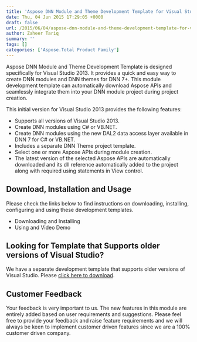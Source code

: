 ```yaml
---
title: 'Aspose DNN Module and Theme Development Template for Visual Studio 2013'
date: Thu, 04 Jun 2015 17:29:05 +0000
draft: false
url: /2015/06/04/aspose-dnn-module-and-theme-development-template-for-visual-studio-2013/
author: Zaheer Tariq
summary: ''
tags: []
categories: ['Aspose.Total Product Family']
---
```


Aspose DNN Module and Theme Development Template is designed specifically for Visual Studio 2013. It provides a quick and easy way to create DNN modules and DNN themes for DNN 7+. This module development template can automatically download Aspose APIs and seamlessly integrate them into your DNN module project during project creation.

This initial version for Visual Studio 2013 provides the following features:

*   Supports all versions of Visual Studio 2013.
*   Create DNN modules using C# or VB.NET.
*   Create DNN modules using the new DAL2 data access layer available in DNN 7 for C# or VB.NET.
*   Includes a separate DNN Theme project template.
*   Select one or more Aspose APIs during module creation.
*   The latest version of the selected Aspose APIs are automatically downloaded and its dll reference automatically added to the project along with required using statements in View control.

## Download, Installation and Usage

Please check the links below to find instructions on downloading, installing, configuring and using these development templates.

*   Downloading and Installing
*   Using and Video Demo

## Looking for Template that Supports older versions of Visual Studio?

We have a separate development template that supports older versions of Visual Studio. Please [click here to download][1].

## Customer Feedback

Your feedback is very important to us. The new features in this module are entirely added based on user requirements and suggestions. Please feel free to provide your feedback and raise feature requirements and we will always be keen to implement customer driven features since we are a 100% customer driven company.




[1]: https://downloads.aspose.com/total




